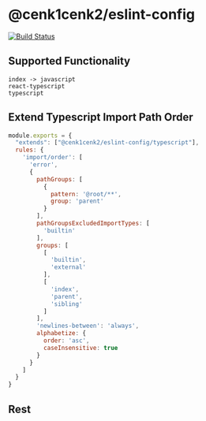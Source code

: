 # @cenk1cenk2/eslint-config

[![Build Status](https://cd.ev.kilic.dev/api/badges/cenk1cenk2/eslint-config/status.svg)](https://cd.ev.kilic.dev/cenk1cenk2/eslint-config)

<!-- toc -->
<!-- tocstop -->

## Supported Functionality
```
index -> javascript
react-typescript
typescript
```

## Extend Typescript Import Path Order
```javascript
module.exports = {
  "extends": ["@cenk1cenk2/eslint-config/typescript"],
  rules: {
    'import/order': [
      'error',
      {
        pathGroups: [
          {
            pattern: '@root/**',
            group: 'parent'
          }
        ],
        pathGroupsExcludedImportTypes: [
          'builtin'
        ],
        groups: [
          [
            'builtin',
            'external'
          ],
          [
            'index',
            'parent',
            'sibling'
          ]
        ],
        'newlines-between': 'always',
        alphabetize: {
          order: 'asc',
          caseInsensitive: true
        }
      }
    ]
  }
}
```

## Rest